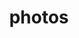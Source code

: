 ---
title: "photos"
layout: cache
categories: [package, develop]
meta: {"versions": ["3.64"], "compilers": ["gcc@=11.4.0"], "oss": ["ubuntu22.04"], "platforms": ["linux"], "targets": ["x86_64_v3"], "stacks": ["hep", "root"], "num_specs": 15, "num_specs_by_stack": {"root": 15, "hep": 15}}
spec_details: [{"hash": "avxvun2ypqvmnggnoatfk3pnb2x526ll", "compiler": "gcc@=11.4.0", "versions": ["3.64"], "os": "ubuntu22.04", "platform": "linux", "target": "x86_64_v3", "variants": ["build_system=autotools", "+hepmc", "+hepmc3"], "stacks": ["root", "hep"], "size": "-", "tarball": "https://binaries.spack.io/develop/build_cache/linux-ubuntu22.04-x86_64_v3/gcc-11.4.0/photos-3.64/linux-ubuntu22.04-x86_64_v3-gcc-11.4.0-photos-3.64-avxvun2ypqvmnggnoatfk3pnb2x526ll.spack"}, {"hash": "4hmtvfjtygi7kkpamgdvco7vqyw4ca7e", "compiler": "gcc@=11.4.0", "versions": ["3.64"], "os": "ubuntu22.04", "platform": "linux", "target": "x86_64_v3", "variants": ["build_system=autotools", "+hepmc", "+hepmc3"], "stacks": ["root", "hep"], "size": "-", "tarball": "https://binaries.spack.io/develop/build_cache/linux-ubuntu22.04-x86_64_v3/gcc-11.4.0/photos-3.64/linux-ubuntu22.04-x86_64_v3-gcc-11.4.0-photos-3.64-4hmtvfjtygi7kkpamgdvco7vqyw4ca7e.spack"}, {"hash": "zsud4gumdjrumani6svs2sfn6rdwpiju", "compiler": "gcc@=11.4.0", "versions": ["3.64"], "os": "ubuntu22.04", "platform": "linux", "target": "x86_64_v3", "variants": ["build_system=autotools", "+hepmc", "+hepmc3"], "stacks": ["root", "hep"], "size": "-", "tarball": "https://binaries.spack.io/develop/build_cache/linux-ubuntu22.04-x86_64_v3/gcc-11.4.0/photos-3.64/linux-ubuntu22.04-x86_64_v3-gcc-11.4.0-photos-3.64-zsud4gumdjrumani6svs2sfn6rdwpiju.spack"}, {"hash": "dyaizawu2xiaiaj573fkkpexvuzmq5zg", "compiler": "gcc@=11.4.0", "versions": ["3.64"], "os": "ubuntu22.04", "platform": "linux", "target": "x86_64_v3", "variants": ["build_system=autotools", "+hepmc", "+hepmc3"], "stacks": ["root", "hep"], "size": "-", "tarball": "https://binaries.spack.io/develop/build_cache/linux-ubuntu22.04-x86_64_v3/gcc-11.4.0/photos-3.64/linux-ubuntu22.04-x86_64_v3-gcc-11.4.0-photos-3.64-dyaizawu2xiaiaj573fkkpexvuzmq5zg.spack"}, {"hash": "jgtipbelqo6g3eir3nd2nxaxln3bqxq2", "compiler": "gcc@=11.4.0", "versions": ["3.64"], "os": "ubuntu22.04", "platform": "linux", "target": "x86_64_v3", "variants": ["build_system=autotools", "+hepmc", "+hepmc3"], "stacks": ["root", "hep"], "size": "-", "tarball": "https://binaries.spack.io/develop/build_cache/linux-ubuntu22.04-x86_64_v3/gcc-11.4.0/photos-3.64/linux-ubuntu22.04-x86_64_v3-gcc-11.4.0-photos-3.64-jgtipbelqo6g3eir3nd2nxaxln3bqxq2.spack"}, {"hash": "tmij43kgetbwbth7zvmdfwafgfyjdm5m", "compiler": "gcc@=11.4.0", "versions": ["3.64"], "os": "ubuntu22.04", "platform": "linux", "target": "x86_64_v3", "variants": ["build_system=autotools", "+hepmc", "+hepmc3"], "stacks": ["root", "hep"], "size": "-", "tarball": "https://binaries.spack.io/develop/build_cache/linux-ubuntu22.04-x86_64_v3/gcc-11.4.0/photos-3.64/linux-ubuntu22.04-x86_64_v3-gcc-11.4.0-photos-3.64-tmij43kgetbwbth7zvmdfwafgfyjdm5m.spack"}, {"hash": "rh55g6rdtlo7cob67425k5z3b3ijq6yy", "compiler": "gcc@=11.4.0", "versions": ["3.64"], "os": "ubuntu22.04", "platform": "linux", "target": "x86_64_v3", "variants": ["build_system=autotools", "+hepmc", "+hepmc3"], "stacks": ["root", "hep"], "size": "-", "tarball": "https://binaries.spack.io/develop/build_cache/linux-ubuntu22.04-x86_64_v3/gcc-11.4.0/photos-3.64/linux-ubuntu22.04-x86_64_v3-gcc-11.4.0-photos-3.64-rh55g6rdtlo7cob67425k5z3b3ijq6yy.spack"}, {"hash": "ewv4qgvsdhfriti7fvkj7jecvuc7z32d", "compiler": "gcc@=11.4.0", "versions": ["3.64"], "os": "ubuntu22.04", "platform": "linux", "target": "x86_64_v3", "variants": ["build_system=autotools", "+hepmc", "+hepmc3"], "stacks": ["root", "hep"], "size": "-", "tarball": "https://binaries.spack.io/develop/build_cache/linux-ubuntu22.04-x86_64_v3/gcc-11.4.0/photos-3.64/linux-ubuntu22.04-x86_64_v3-gcc-11.4.0-photos-3.64-ewv4qgvsdhfriti7fvkj7jecvuc7z32d.spack"}, {"hash": "xmlfwnldgg5beobpcjhe3xfuw66gmzht", "compiler": "gcc@=11.4.0", "versions": ["3.64"], "os": "ubuntu22.04", "platform": "linux", "target": "x86_64_v3", "variants": ["build_system=autotools", "+hepmc", "+hepmc3"], "stacks": ["root", "hep"], "size": "-", "tarball": "https://binaries.spack.io/develop/build_cache/linux-ubuntu22.04-x86_64_v3/gcc-11.4.0/photos-3.64/linux-ubuntu22.04-x86_64_v3-gcc-11.4.0-photos-3.64-xmlfwnldgg5beobpcjhe3xfuw66gmzht.spack"}, {"hash": "eappn3a7cpxnvk4bfowq733phbhpiy7r", "compiler": "gcc@=11.4.0", "versions": ["3.64"], "os": "ubuntu22.04", "platform": "linux", "target": "x86_64_v3", "variants": ["build_system=autotools", "+hepmc", "+hepmc3"], "stacks": ["root", "hep"], "size": "-", "tarball": "https://binaries.spack.io/develop/build_cache/linux-ubuntu22.04-x86_64_v3/gcc-11.4.0/photos-3.64/linux-ubuntu22.04-x86_64_v3-gcc-11.4.0-photos-3.64-eappn3a7cpxnvk4bfowq733phbhpiy7r.spack"}, {"hash": "2ldgptuc7sjkp3uapw7f2j2ycgtrfzex", "compiler": "gcc@=11.4.0", "versions": ["3.64"], "os": "ubuntu22.04", "platform": "linux", "target": "x86_64_v3", "variants": ["build_system=autotools", "+hepmc", "+hepmc3"], "stacks": ["root", "hep"], "size": "-", "tarball": "https://binaries.spack.io/develop/build_cache/linux-ubuntu22.04-x86_64_v3/gcc-11.4.0/photos-3.64/linux-ubuntu22.04-x86_64_v3-gcc-11.4.0-photos-3.64-2ldgptuc7sjkp3uapw7f2j2ycgtrfzex.spack"}, {"hash": "ja2vfrq2nsmi7pgdq6sdicnjrqau5h6f", "compiler": "gcc@=11.4.0", "versions": ["3.64"], "os": "ubuntu22.04", "platform": "linux", "target": "x86_64_v3", "variants": ["build_system=autotools", "+hepmc", "+hepmc3"], "stacks": ["root", "hep"], "size": "-", "tarball": "https://binaries.spack.io/develop/build_cache/linux-ubuntu22.04-x86_64_v3/gcc-11.4.0/photos-3.64/linux-ubuntu22.04-x86_64_v3-gcc-11.4.0-photos-3.64-ja2vfrq2nsmi7pgdq6sdicnjrqau5h6f.spack"}, {"hash": "4k6sr2aq5uvrbmyhbfqg3vdzaltfqibu", "compiler": "gcc@=11.4.0", "versions": ["3.64"], "os": "ubuntu22.04", "platform": "linux", "target": "x86_64_v3", "variants": ["build_system=autotools", "+hepmc", "+hepmc3"], "stacks": ["root", "hep"], "size": "-", "tarball": "https://binaries.spack.io/develop/build_cache/linux-ubuntu22.04-x86_64_v3/gcc-11.4.0/photos-3.64/linux-ubuntu22.04-x86_64_v3-gcc-11.4.0-photos-3.64-4k6sr2aq5uvrbmyhbfqg3vdzaltfqibu.spack"}, {"hash": "dbmuotondfqfbmmqsnnx32lralhbr4nq", "compiler": "gcc@=11.4.0", "versions": ["3.64"], "os": "ubuntu22.04", "platform": "linux", "target": "x86_64_v3", "variants": ["build_system=autotools", "+hepmc", "+hepmc3"], "stacks": ["root", "hep"], "size": "-", "tarball": "https://binaries.spack.io/develop/build_cache/linux-ubuntu22.04-x86_64_v3/gcc-11.4.0/photos-3.64/linux-ubuntu22.04-x86_64_v3-gcc-11.4.0-photos-3.64-dbmuotondfqfbmmqsnnx32lralhbr4nq.spack"}, {"hash": "px4v343s7oxswrupdnhpgglxch5sgsqq", "compiler": "gcc@=11.4.0", "versions": ["3.64"], "os": "ubuntu22.04", "platform": "linux", "target": "x86_64_v3", "variants": ["build_system=autotools", "+hepmc", "+hepmc3"], "stacks": ["root", "hep"], "size": "-", "tarball": "https://binaries.spack.io/develop/build_cache/linux-ubuntu22.04-x86_64_v3/gcc-11.4.0/photos-3.64/linux-ubuntu22.04-x86_64_v3-gcc-11.4.0-photos-3.64-px4v343s7oxswrupdnhpgglxch5sgsqq.spack"}]
---